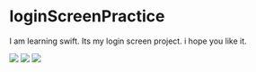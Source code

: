 # loginScreenPractice
I am learning swift. Its my login screen project. i hope you like it.


![](https://media.discordapp.net/attachments/901161467506729011/1118135537186914374/Screenshot_2023-06-13_at_14.09.01.png?width=300&height=600)
![](https://media.discordapp.net/attachments/901161467506729011/1118135537627299860/Screenshot_2023-06-13_at_14.08.49.png?width=300&height=600)
![](https://media.discordapp.net/attachments/901161467506729011/1118135536784244817/Screenshot_2023-06-13_at_14.09.10.png?width=300&height=600)
